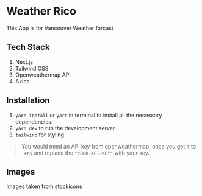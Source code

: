 # Weather Rico

This App is for Vancouver Weather forcast

## Tech Stack

1. Next.js
2. Tailwind CSS
3. Openweathermap API
4. Axios

## Installation

1. `yarn install` or `yarn` in terminal to install all the necessary dependencies.
2. `yarn dev` to run the development server.
3. `tailwind` for styling

> You would need an API key from openweathermap, once you get it to `.env` and replace the `"YOUR-API-KEY"` with your key.

## Images

Images taken from stockicons
